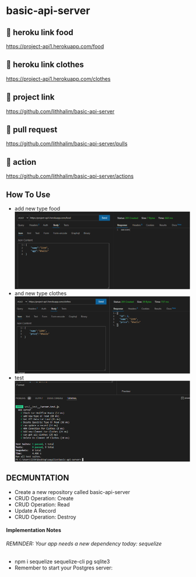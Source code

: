 # basic-api-server

## 🚀 heroku link food
https://project-api1.herokuapp.com/food
## 🚀 heroku link clothes
https://project-api1.herokuapp.com/clothes
## 🚀 project link
https://github.com/lithhalim/basic-api-server
## 🚀 pull request
https://github.com/lithhalim/basic-api-server/pulls
## 🚀 action
https://github.com/lithhalim/basic-api-server/actions

## How To Use
- add new type food
![](./assest/food.png)
- and new  type clothes 
![](./assest/clothes1.png)
- test
![](./assest/test1.png)




## DECMUNTATION

- Create a new repository called basic-api-server
- CRUD Operation: Create
- CRUD Operation: Read
- Update A Record
- CRUD Operation: Destroy

#### Implementation Notes
 ###### REMINDER: Your app needs a new dependency today: sequelize
 - npm i sequelize sequelize-cli pg sqlite3
 - Remember to start your Postgres server:


